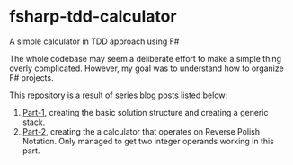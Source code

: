 # fsharp-tdd-calculator
A simple calculator in TDD approach using F#

The whole codebase may seem a deliberate effort to make a simple thing overly complicated. 
However, my goal was to understand how to organize F# projects.

This repository is a result of series blog posts listed below:

1. [Part-1](http://zpbappi.com/simple-calculator-using-tdd-in-fsharp-part-1/),
creating the basic solution structure and creating a generic stack.
2. [Part-2](http://zpbappi.com/simple-calculator-using-tdd-in-fsharp-part-2/), 
creating the a calculator that operates on Reverse Polish Notation.
Only managed to get two integer operands working in this part.
